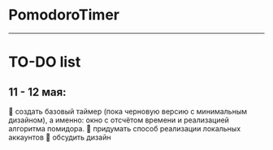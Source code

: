 # PomodoroTimer
____
# TO-DO list
## 11 - 12 мая:
:black_square_button: создать базовый таймер (пока черновую версию с минимальным дизайном), а именно: окно с отсчётом времени и реализацией алгоритма помидора.
:black_square_button: придумать способ реализации локальных аккаунтов
:black_square_button: обсудить дизайн
